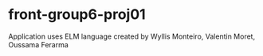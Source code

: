 # front-group6-proj01
Application uses ELM language created by Wyllis Monteiro, Valentin Moret, Oussama Ferarma 
